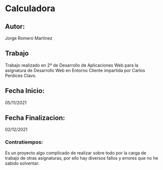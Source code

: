 # Calculadora 

## Autor:

Jorge Romero Martinez


## Trabajo

Trabajo realizado en 2º de Desarrollo de Aplicaciones Web para la asignatura de Desarrollo Web en Entorno Cliente impartida por Carlos Perdices Clavo.

## Fecha Inicio:

05/11/2021


## Fecha Finalizacion:

02/12/2021


### Contratiempos:

Es un proyecto algo complicado de realizar sobre todo por la carga de trabajo de otras asignaturas, por ello hay diversos fallos y errores que no he sabido solventar.